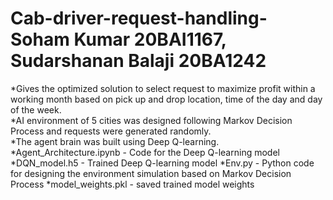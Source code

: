 # Cab-driver-request-handling- Soham Kumar 20BAI1167, Sudarshanan Balaji 20BA1242
*Gives the optimized solution to select request to maximize profit within a
working month based on pick up and drop location, time of the day and day
of the week.\
*AI environment of 5 cities was designed following Markov Decision Process
and requests were generated randomly.\
*The agent brain was built using Deep Q-learning.\
*Agent_Architecture.ipynb - Code for the Deep Q-learning model
*DQN_model.h5 - Trained Deep Q-learning model
*Env.py - Python code for designing the environment simulation based on Markov Decision Process
*model_weights.pkl - saved trained model weights

